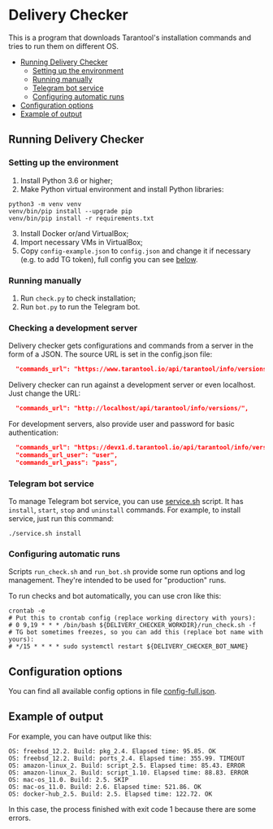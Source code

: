 # Delivery Checker

This is a program that downloads Tarantool's installation commands and tries to
run them on different OS.

<!-- START doctoc generated TOC please keep comment here to allow auto update -->
<!-- DON'T EDIT THIS SECTION, INSTEAD RE-RUN doctoc TO UPDATE -->

- [Running Delivery Checker](#running-delivery-checker)
  - [Setting up the environment](#setting-up-the-environment)
  - [Running manually](#running-manually)
  - [Telegram bot service](#telegram-bot-service)
  - [Configuring automatic runs](#configuring-automatic-runs)
- [Configuration options](#configuration-options)
- [Example of output](#example-of-output)

<!-- END doctoc generated TOC please keep comment here to allow auto update -->

## Running Delivery Checker

### Setting up the environment

1. Install Python 3.6 or higher;
2. Make Python virtual environment and install Python libraries:

```shell
python3 -m venv venv
venv/bin/pip install --upgrade pip
venv/bin/pip install -r requirements.txt
```

3. Install Docker or/and VirtualBox;
4. Import necessary VMs in VirtualBox;
5. Copy `config-example.json` to `config.json` and change it if necessary
   (e.g. to add TG token), full config you can see
   [below](#configuration-options).

### Running manually

1. Run `check.py` to check installation;
2. Run `bot.py` to run the Telegram bot.

### Checking a development server

Delivery checker gets configurations and commands from a server in the form of a JSON.
The source URL is set in the config.json file:

```json
  "commands_url": "https://www.tarantool.io/api/tarantool/info/versions/",
```

Delivery checker can run against a development server or even localhost.
Just change the URL:

```json
  "commands_url": "http://localhost/api/tarantool/info/versions/",
```

For development servers, also provide user and password for basic authentication:

```json
  "commands_url": "https://devx1.d.tarantool.io/api/tarantool/info/versions/",
  "commands_url_user": "user",
  "commands_url_pass": "pass",
```

### Telegram bot service

To manage Telegram bot service, you can use [service.sh](/service.sh) script. It
has `install`, `start`, `stop` and `uninstall` commands. For example, to install
service, just run this command:

```shell
./service.sh install
```

### Configuring automatic runs

Scripts `run_check.sh` and `run_bot.sh` provide some run options and log management.
They're intended to be used for "production" runs.

To run checks and bot automatically, you can use cron like this:

```shell
crontab -e
# Put this to crontab config (replace working directory with yours):
# 0 9,19 * * * /bin/bash ${DELIVERY_CHECKER_WORKDIR}/run_check.sh -f
# TG bot sometimes freezes, so you can add this (replace bot name with yours):
# */15 * * * * sudo systemctl restart ${DELIVERY_CHECKER_BOT_NAME}
```

## Configuration options

You can find all available config options in
file [config-full.json](/config-full.json).

## Example of output

For example, you can have output like this:

```
OS: freebsd_12.2. Build: pkg_2.4. Elapsed time: 95.85. OK
OS: freebsd_12.2. Build: ports_2.4. Elapsed time: 355.99. TIMEOUT
OS: amazon-linux_2. Build: script_2.5. Elapsed time: 85.43. ERROR
OS: amazon-linux_2. Build: script_1.10. Elapsed time: 88.83. ERROR
OS: mac-os_11.0. Build: 2.5. SKIP
OS: mac-os_11.0. Build: 2.6. Elapsed time: 521.86. OK
OS: docker-hub_2.5. Build: 2.5. Elapsed time: 122.72. OK
```

In this case, the process finished with exit code 1 because there are some
errors.
